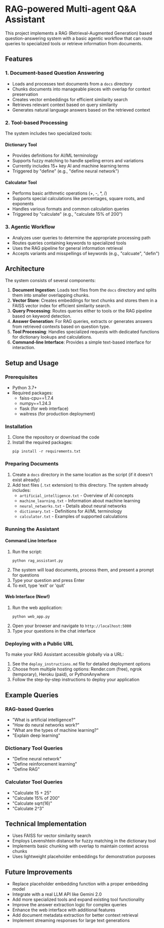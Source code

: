 # RAG-powered Multi-agent Q&A Assistant

This project implements a RAG (Retrieval-Augmented Generation) based question-answering system with a basic agentic workflow that can route queries to specialized tools or retrieve information from documents.

## Features

### 1. Document-based Question Answering
- Loads and processes text documents from a `docs` directory
- Chunks documents into manageable pieces with overlap for context preservation
- Creates vector embeddings for efficient similarity search
- Retrieves relevant context based on query similarity
- Generates natural language answers based on the retrieved context

### 2. Tool-based Processing
The system includes two specialized tools:

#### Dictionary Tool
- Provides definitions for AI/ML terminology
- Supports fuzzy matching to handle spelling errors and variations
- Currently includes 15+ key AI and machine learning terms
- Triggered by "define" (e.g., "define neural network")

#### Calculator Tool
- Performs basic arithmetic operations (+, -, *, /)
- Supports special calculations like percentages, square roots, and exponents
- Handles various formats and common calculation queries
- Triggered by "calculate" (e.g., "calculate 15% of 200")

### 3. Agentic Workflow
- Analyzes user queries to determine the appropriate processing path
- Routes queries containing keywords to specialized tools
- Uses the RAG pipeline for general information retrieval
- Accepts variants and misspellings of keywords (e.g., "calcuate", "defin")

## Architecture

The system consists of several components:

1. **Document Ingestion**: Loads text files from the `docs` directory and splits them into smaller overlapping chunks.
2. **Vector Store**: Creates embeddings for text chunks and stores them in a FAISS vector index for efficient similarity search.
3. **Query Processing**: Routes queries either to tools or the RAG pipeline based on keyword detection.
4. **Answer Generation**: For RAG queries, extracts or generates answers from retrieved contexts based on question type.
5. **Tool Processing**: Handles specialized requests with dedicated functions for dictionary lookups and calculations.
6. **Command-line Interface**: Provides a simple text-based interface for interaction.

## Setup and Usage

### Prerequisites
- Python 3.7+
- Required packages:
  - faiss-cpu==1.7.4
  - numpy==1.24.3
  - flask (for web interface)
  - waitress (for production deployment)

### Installation

1. Clone the repository or download the code
2. Install the required packages:
   ```
   pip install -r requirements.txt
   ```

### Preparing Documents

1. Create a `docs` directory in the same location as the script (if it doesn't exist already)
2. Add text files (`.txt` extension) to this directory. The system already includes:
   - `artificial_intelligence.txt` - Overview of AI concepts
   - `machine_learning.txt` - Information about machine learning
   - `neural_networks.txt` - Details about neural networks
   - `dictionary.txt` - Definitions for AI/ML terminology
   - `calculator.txt` - Examples of supported calculations

### Running the Assistant

#### Command Line Interface
1. Run the script:
   ```
   python rag_assistant.py
   ```
2. The system will load documents, process them, and present a prompt for questions
3. Type your question and press Enter
4. To exit, type 'exit' or 'quit'

#### Web Interface (New!)
1. Run the web application:
   ```
   python web_app.py
   ```
2. Open your browser and navigate to `http://localhost:5000`
3. Type your questions in the chat interface

### Deploying with a Public URL
To make your RAG Assistant accessible globally via a URL:

1. See the `deploy_instructions.md` file for detailed deployment options
2. Choose from multiple hosting options: Render.com (free), ngrok (temporary), Heroku (paid), or PythonAnywhere
3. Follow the step-by-step instructions to deploy your application

## Example Queries

### RAG-based Queries
- "What is artificial intelligence?"
- "How do neural networks work?"
- "What are the types of machine learning?"
- "Explain deep learning"

### Dictionary Tool Queries
- "Define neural network"
- "Define reinforcement learning"
- "Define RAG"

### Calculator Tool Queries
- "Calculate 15 + 25"
- "Calculate 15% of 200"
- "Calculate sqrt(16)"
- "Calculate 2^3"

## Technical Implementation

- Uses FAISS for vector similarity search
- Employs Levenshtein distance for fuzzy matching in the dictionary tool
- Implements basic chunking with overlap to maintain context across chunks
- Uses lightweight placeholder embeddings for demonstration purposes

## Future Improvements

- Replace placeholder embedding function with a proper embedding model
- Integrate with a real LLM API like Gemini 2.0
- Add more specialized tools and expand existing tool functionality
- Improve the answer extraction logic for complex queries
- Enhance the web interface with additional features
- Add document metadata extraction for better context retrieval
- Implement streaming responses for large text generations 